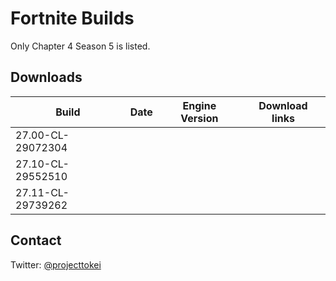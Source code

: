 # Fortnite Builds
Only Chapter 4 Season 5 is listed. 

## Downloads

| Build                  	 | Date          	 | Engine Version	    |		    Download links             |
| ------------------------------ | --------------------- | ------------------------ | ------------------------------ |
| 27.00-CL-29072304        	 |          	   	 |                 	    |		                                       |
| 27.10-CL-29552510	                |                       |                          |     |
| 27.11-CL-29739262	         	 |                	 |               	    |		    |

## Contact

Twitter: [@projecttokei](https://twitter.com/projecttokei)
